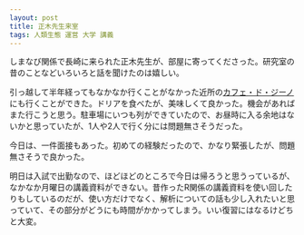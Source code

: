 ```yaml
---
layout: post
title: 正木先生来室
tags: 人類生態 運営 大学 講義
---
```


しまなび関係で長崎に来られた正木先生が、部屋に寄ってくださった。研究室の昔のことなどいろいろと話を聞けたのは嬉しい。

引っ越して半年経ってもなかなか行くことがなかった近所の[カフェ・ド・ジーノ](http://manabino.jp/jino/)にも行くことができた。ドリアを食べたが、美味しくて良かった。機会があればまた行こうと思う。駐車場にいつも列ができていたので、お昼時に入る余地はないかと思っていたが、1人や2人で行く分には問題無さそうだった。

今日は、一件面接もあった。初めての経験だったので、かなり緊張したが、問題無さそうで良かった。

明日は入試で出勤なので、ほどほどのところで今日は帰ろうと思うっているが、なかなか月曜日の講義資料ができない。昔作ったR関係の講義資料を使い回したりもしているのだが、使い方だけでなく、解析についての話も少し入れたいと思っていて、その部分がどうにも時間がかかってしまう。いい復習にはなるけどちと大変。
